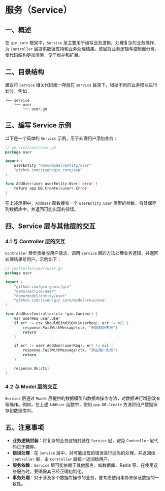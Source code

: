 # 服务（Service）

## 一、概述
在 `gin_core` 框架中，`Service` 层主要用于编写业务逻辑，处理复杂的业务操作，为 `Controller` 层提供数据支持和业务处理结果。该层将业务逻辑与控制器分离，使代码结构更加清晰，便于维护和扩展。


## 二、目录结构
建议将 `Service` 相关代码统一存放在 `service` 目录下，根据不同的业务模块进行划分，例如：

```
└── service
    └── user
        └── user.go
```

## 三、编写 Service 示例
以下是一个简单的 `Service` 示例，用于处理用户添加业务：

```go
// service/user/user.go
package user

import (
    userEntity "demo/model/entity/user"
    "github.com/zzsen/gin_core/app"
)

func AddUser(user userEntity.User) error {
    return app.DB.Create(&user).Error
}
```
在上述示例中，`AddUser` 函数接收一个 `userEntity.User` 类型的参数，将其保存到数据库中，并返回可能出现的错误。

## 四、Service 层与其他层的交互
### 4.1 与 Controller 层的交互
`Controller` 层负责接收用户请求，调用 `Service` 层的方法处理业务逻辑，并返回处理结果给用户。示例如下：

```go
// controller/user/user.go
package user

import (
    "github.com/gin-gonic/gin"
    "demo/service/user"
    "demo/model/entity/user"
    "github.com/zzsen/gin_core/model/response"
)

func AddUserController(ctx *gin.Context) {
    var userReq user.User
    if err := ctx.ShouldBindJSON(&userReq); err != nil {
        response.FailWithMessage(ctx, "参数解析失败")
        return
    }

    if err := user.AddUser(userReq); err != nil {
        response.FailWithMessage(ctx, "添加用户失败")
        return
    }

    response.Ok(ctx)
}
```




### 4.2 与 Model 层的交互
`Service` 层通过 `Model` 层提供的数据模型和数据库操作方法，对数据进行增删改查等操作。例如，在上述 `AddUser` 函数中，使用 `app.DB.Create` 方法将用户数据保存到数据库中。


## 五、注意事项
* **业务逻辑封装**：将复杂的业务逻辑封装在 `Service` 层，避免 `Controller` 层代码过于臃肿。
* **错误处理**：在 `Service` 层中，对可能出现的错误进行适当的处理，并返回给 `Controller` 层，由 `Controller` 层统一返回给用户。
* **服务依赖**：`Service` 层可能依赖于其他服务，如数据库、Redis 等，在使用这些服务时，要确保其已经正确初始化。
* **事务处理**：对于涉及多个数据库操作的业务，要考虑使用事务来保证数据的一致性。